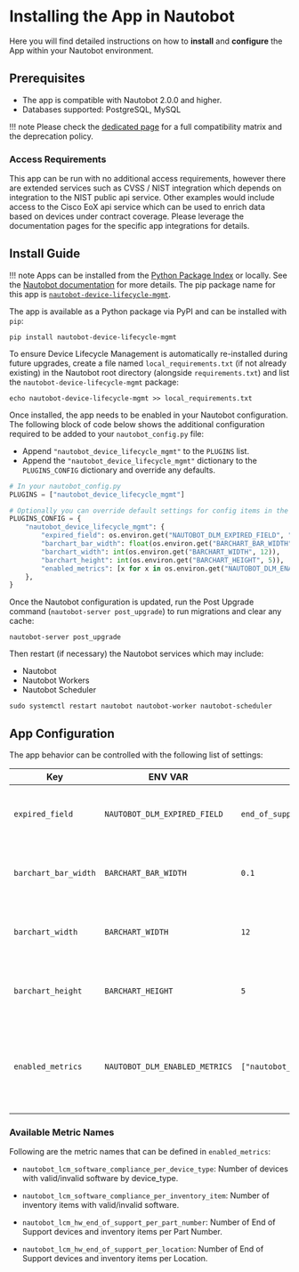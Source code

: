 # Installing the App in Nautobot

Here you will find detailed instructions on how to **install** and **configure** the App within your Nautobot environment.

## Prerequisites

- The app is compatible with Nautobot 2.0.0 and higher.
- Databases supported: PostgreSQL, MySQL

!!! note
    Please check the [dedicated page](compatibility_matrix.md) for a full compatibility matrix and the deprecation policy.

### Access Requirements

This app can be run with no additional access requirements, however there are extended services such as CVSS / NIST integration which depends on integration to the NIST public api service.  Other examples would include access to the Cisco EoX api service which can be used to enrich data based on devices under contract coverage.  Please leverage the documentation pages for the specific app integrations for details.

## Install Guide

!!! note
    Apps can be installed from the [Python Package Index](https://pypi.org/) or locally. See the [Nautobot documentation](https://docs.nautobot.com/projects/core/en/stable/user-guide/administration/installation/app-install/) for more details. The pip package name for this app is [`nautobot-device-lifecycle-mgmt`](https://pypi.org/project/nautobot-device-lifecycle-mgmt/).

The app is available as a Python package via PyPI and can be installed with `pip`:

```shell
pip install nautobot-device-lifecycle-mgmt
```

To ensure Device Lifecycle Management is automatically re-installed during future upgrades, create a file named `local_requirements.txt` (if not already existing) in the Nautobot root directory (alongside `requirements.txt`) and list the `nautobot-device-lifecycle-mgmt` package:

```shell
echo nautobot-device-lifecycle-mgmt >> local_requirements.txt
```

Once installed, the app needs to be enabled in your Nautobot configuration. The following block of code below shows the additional configuration required to be added to your `nautobot_config.py` file:

- Append `"nautobot_device_lifecycle_mgmt"` to the `PLUGINS` list.
- Append the `"nautobot_device_lifecycle_mgmt"` dictionary to the `PLUGINS_CONFIG` dictionary and override any defaults.

```python
# In your nautobot_config.py
PLUGINS = ["nautobot_device_lifecycle_mgmt"]

# Optionally you can override default settings for config items in the device lifecycle app (as seen in this example)
PLUGINS_CONFIG = {
    "nautobot_device_lifecycle_mgmt": {
        "expired_field": os.environ.get("NAUTOBOT_DLM_EXPIRED_FIELD", "end_of_support"),
        "barchart_bar_width": float(os.environ.get("BARCHART_BAR_WIDTH", 0.1)),
        "barchart_width": int(os.environ.get("BARCHART_WIDTH", 12)),
        "barchart_height": int(os.environ.get("BARCHART_HEIGHT", 5)),
        "enabled_metrics": [x for x in os.environ.get("NAUTOBOT_DLM_ENABLED_METRICS", "").split(",") if x],
    },
}
```

Once the Nautobot configuration is updated, run the Post Upgrade command (`nautobot-server post_upgrade`) to run migrations and clear any cache:

```shell
nautobot-server post_upgrade
```

Then restart (if necessary) the Nautobot services which may include:

- Nautobot
- Nautobot Workers
- Nautobot Scheduler

```shell
sudo systemctl restart nautobot nautobot-worker nautobot-scheduler
```

## App Configuration

The app behavior can be controlled with the following list of settings:

| Key                  | ENV VAR | Example                   | Default | Description |
| -------------------- | ------- |  ------------------------- | ------- | -------------------------------------------------------------------- |
| `expired_field`      | `NAUTOBOT_DLM_EXPIRED_FIELD` | `end_of_support`          |    `end_of_support`     | The field name representing the expiry date.                          |
| `barchart_bar_width` | `BARCHART_BAR_WIDTH` |  `0.1`                     | `0.15`  | The width of the table bar within the overview report.                |
| `barchart_width`     | `BARCHART_WIDTH` | `12`                      |   `12`     | The width of the barchart within the overview report.                 |
| `barchart_height`    | `BARCHART_HEIGHT` | `5`                       |   `5`      | The height of the barchart within the overview report.                |
| `enabled_metrics`    | `NAUTOBOT_DLM_ENABLED_METRICS` | `["nautobot_lcm_hw_end_of_support_per_location"]`                        | `[]`               | Enables metrics corresponding to the provided, comma separated, entries.               |

### Available Metric Names

Following are the metric names that can be defined in `enabled_metrics`:

- `nautobot_lcm_software_compliance_per_device_type`: Number of devices with valid/invalid software by device_type.

- `nautobot_lcm_software_compliance_per_inventory_item`: Number of inventory items with valid/invalid software.

- `nautobot_lcm_hw_end_of_support_per_part_number`: Number of End of Support devices and inventory items per Part Number.

- `nautobot_lcm_hw_end_of_support_per_location`: Number of End of Support devices and inventory items per Location.
